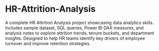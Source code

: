 # HR-Attrition-Analysis

A complete HR Attrition Analysis project showcasing data analytics skills. Includes sample dataset, SQL queries, Power BI DAX measures, and analysis notes to explore attrition trends, tenure buckets, and department insights. Designed to help HR teams identify key drivers of employee turnover and improve retention strategies.
